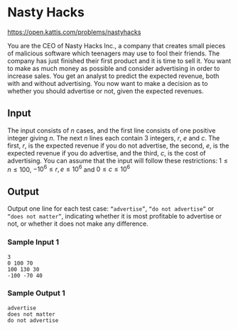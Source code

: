 # Nasty Hacks

https://open.kattis.com/problems/nastyhacks

You are the CEO of Nasty Hacks Inc., a company that creates small pieces of malicious software which teenagers may use to fool their friends. The company has just finished their first product and it is time to sell it. You want to make as much money as possible and consider advertising in order to increase sales. You get an analyst to predict the expected revenue, both with and without advertising. You now want to make a decision as to whether you should advertise or not, given the expected revenues. 

## Input 

The input consists of $n$ cases, and the first line consists of one positive integer giving $n$. The next $n$ lines each contain 3 integers, $r$, $e$ and $c$. The first, $r$,  is the expected revenue if you do not advertise, the second, $e$, is the expected revenue if you do advertise, and the third, $c$, is the cost of advertising. You can assume that the input will follow these restrictions: $1 \leq n \leq 100$, $-10^6 \leq r, e \leq 10^6$ and $0 \leq c \leq 10^6$

## Output

Output one line for each test case: `“advertise”`, `“do not advertise”` or `“does not matter”`, indicating whether it is most profitable to advertise or not, or whether it does not make any difference.

### Sample Input 1

``` text
3
0 100 70
100 130 30
-100 -70 40

```

### Sample Output 1

``` text
advertise
does not matter
do not advertise

```

